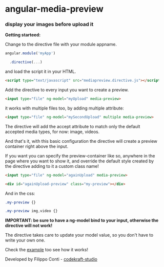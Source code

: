 # angular-media-preview
### display your images before upload it

**Getting starteed:**

Change to the directive file with your module appname.

```javascript
angular.module('myApp')

  .directive(...)
```
and load the script it in your HTML.
```html
<script type="text/javascript" src="mediapreview.directive.js"></script>
```
Add the directive to every input you want to create a preview.

```html
<input type="file" ng-model="myUpload" media-preview>
```

it works with multiple files too, by adding multiple attribute:
```html
<input type="file" ng-model="mySecondUpload" multiple media-preview>
```
The directive will add the accept attribute to match only the default accepted media types, for now: image, videos.

And that's it, with this basic configuration the directive will create a preview container right above the input.

If you want you can specify the preview-container like so, anywhere in the page where you want to show it, and override the default style created by the directive adding to it a custom class name!
```html
<input type="file" ng-model="againUpload" media-preview>

<div id="againUpload-preview" class="my-preview"></div>

```
And in the css:
```css
.my-preview {}

.my-preview img,video {}
```
__IMPORTANT: be sure to have a ng-model bind to your input, otherwise the directive will not work!__

The directive takes care to update your model value, so you don't have to write your own one.

Check the [example](https://github.com/codekraft-studio/angular-media-preview/tree/master/example) too see how it works!

Developed by Filippo Conti - [codekraft-studio](http://codekraft.it)
